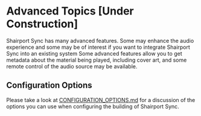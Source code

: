 Advanced Topics [Under Construction]
======

Shairport Sync has many advanced features.
Some may enhance the audio experience and some may be of interest if you want to integrate Shairport Sync into an existing system
Some advanced features allow you to get metadata about the material being played, including cover art, and some remote control of the audio source may be available.

Configuration Options
------
Please take a look at [CONFIGURATION_OPTIONS.md](CONFIGURATION_OPTIONS.md) for a discussion of the options you can use when configuring the building of Shairport Sync.
